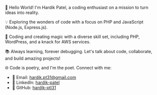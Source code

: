 👋 Hello World! I'm Hardik Patel, a coding enthusiast on a mission to turn ideas into reality.

💡 Exploring the wonders of code with a focus on PHP and JavaScript (Node.js, Express.js). 

🚀 Coding and creating magic with a diverse skill set, including PHP, WordPress, and a knack for AWS services.

📚 Always learning, forever debugging. Let's talk about code, collaborate, and build amazing projects!

🌐 Code is poetry, and I'm the poet. Connect with me:
- 📧 Email: hardik.pt31@gmail.com
- 🔗 LinkedIn: [hardik-patel](https://www.linkedin.com/in/hardik-patel-97b432175/)
- 📂 GitHub: [hardik-ptl31](https://github.com/hardik-ptl31)
